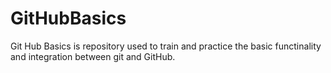 # GitHubBasics
Git Hub Basics is repository used to train and practice the basic functinality and integration between git and GitHub.